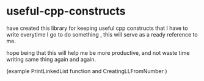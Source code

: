 # useful-cpp-constructs

have created this library for keeping useful cpp constructs that I have to write everytime I go to do something , 
this will serve as a ready reference to me. 

hope being that this will help me be more productive, and not waste time writing same thing again and again.

(example PrintLinkedList function and CreatingLLFromNumber )
